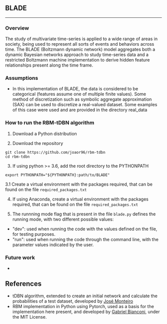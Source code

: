 ## BLADE

--------------------

### Overview
The study of multivariate time-series is applied to a wide range of areas in society, being used to represent all sorts of events and behaviors across time. The BLADE (Boltzmann dynamic network) model aggregates both a dynamic Bayesian networks approach to study time-series data and a restricted Boltzmann machine implementation to derive hidden feature relationships present along the time frame.

### Assumptions
- In this implementation of BLADE, the data is considered to be categorical (features assume one of multiple finite values). Some method of discretization such as symbolic aggregate approximation (SAX) can be used to discretize a real-valued dataset. Some examples of this case were used and are provided in the directory real_data


### How to run the RBM-tDBN algorithm
1. Download a Python distribution

2. Download the repository

```
git clone https://github.com/joaor96/rbm-tdbn
cd rbm-tdbn
```

3. If using python >= 3.6, add the root directory to the PYTHONPATH

```
export PYTHONPATH="${PYTHONPATH}:path/to/BLADE"
```

  3.1 Create a virtual environment with the packages required, that can be found on the file ```required_packages.txt```

4. If using Anaconda, create a virtual environment with the packages required, that can be found on the file ```required_packages.txt```

5. The runnning mode flag that is present in the file ```blade.py``` defines the running mode, with two different possible values:

- "dev": used when running the code with the values defined on the file, for testing purposes.
- "run": used when running the code through the command line, with the parameter values indicated by the user.


### Future work
- 



## References
- tDBN algorithm, extended to create an initial network and calculate the probabilities of a test dataset, developed by [José Monteiro]
- RBM implementation in Python using Pytorch, used as a basis for the implementation here present, and developed by [Gabriel Bianconi], under the MIT License.

<!-- Links -->

[Gabriel Bianconi]: https://github.com/GabrielBianconi/pytorch-rbm

[José Monteiro]: https://github.com/josemonteiro/tDBN

